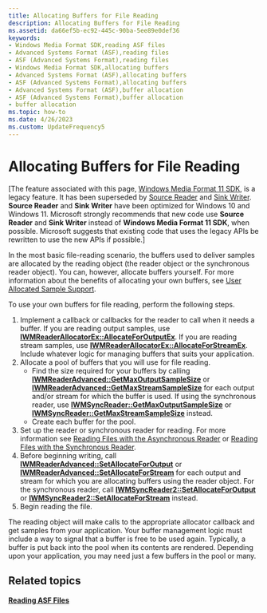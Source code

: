 ```yaml
---
title: Allocating Buffers for File Reading
description: Allocating Buffers for File Reading
ms.assetid: da66ef5b-ec92-445c-90ba-5ee89e0def36
keywords:
- Windows Media Format SDK,reading ASF files
- Advanced Systems Format (ASF),reading files
- ASF (Advanced Systems Format),reading files
- Windows Media Format SDK,allocating buffers
- Advanced Systems Format (ASF),allocating buffers
- ASF (Advanced Systems Format),allocating buffers
- Advanced Systems Format (ASF),buffer allocation
- ASF (Advanced Systems Format),buffer allocation
- buffer allocation
ms.topic: how-to
ms.date: 4/26/2023
ms.custom: UpdateFrequency5
---
```


# Allocating Buffers for File Reading

\[The feature associated with this page, [Windows Media Format 11 SDK](/windows/win32/wmformat/windows-media-format-11-sdk), is a legacy feature. It has been superseded by [Source Reader](/windows/win32/medfound/source-reader) and [Sink Writer](/windows/win32/medfound/sink-writer). **Source Reader** and **Sink Writer** have been optimized for Windows 10 and Windows 11. Microsoft strongly recommends that new code use **Source Reader** and **Sink Writer** instead of **Windows Media Format 11 SDK**, when possible. Microsoft suggests that existing code that uses the legacy APIs be rewritten to use the new APIs if possible.\]

In the most basic file-reading scenario, the buffers used to deliver samples are allocated by the reading object (the reader object or the synchronous reader object). You can, however, allocate buffers yourself. For more information about the benefits of allocating your own buffers, see [User Allocated Sample Support](user-allocated-sample-support.md).

To use your own buffers for file reading, perform the following steps.

1.  Implement a callback or callbacks for the reader to call when it needs a buffer. If you are reading output samples, use [**IWMReaderAllocatorEx::AllocateForOutputEx**](/previous-versions/windows/desktop/api/Wmsdkidl/nf-wmsdkidl-iwmreaderallocatorex-allocateforoutputex). If you are reading stream samples, use [**IWMReaderAllocatorEx::AllocateForStreamEx**](/previous-versions/windows/desktop/api/Wmsdkidl/nf-wmsdkidl-iwmreaderallocatorex-allocateforstreamex). Include whatever logic for managing buffers that suits your application.
2.  Allocate a pool of buffers that you will use for file reading.
    -   Find the size required for your buffers by calling [**IWMReaderAdvanced::GetMaxOutputSampleSize**](/previous-versions/windows/desktop/api/Wmsdkidl/nf-wmsdkidl-iwmreaderadvanced-getmaxoutputsamplesize) or [**IWMReaderAdvanced::GetMaxStreamSampleSize**](/previous-versions/windows/desktop/api/Wmsdkidl/nf-wmsdkidl-iwmreaderadvanced-getmaxstreamsamplesize) for each output and/or stream for which the buffer is used. If using the synchronous reader, use [**IWMSyncReader::GetMaxOutputSampleSize**](/previous-versions/windows/desktop/api/Wmsdkidl/nf-wmsdkidl-iwmsyncreader-getmaxoutputsamplesize) or [**IWMSyncReader::GetMaxStreamSampleSize**](/previous-versions/windows/desktop/api/Wmsdkidl/nf-wmsdkidl-iwmsyncreader-getmaxstreamsamplesize) instead.
    -   Create each buffer for the pool.
3.  Set up the reader or synchronous reader for reading. For more information see [Reading Files with the Asynchronous Reader](reading-files-with-the-asynchronous-reader.md) or [Reading Files with the Synchronous Reader](reading-files-with-the-synchronous-reader.md).
4.  Before beginning writing, call [**IWMReaderAdvanced::SetAllocateForOutput**](/previous-versions/windows/desktop/api/Wmsdkidl/nf-wmsdkidl-iwmreaderadvanced-setallocateforoutput) or [**IWMReaderAdvanced::SetAllocateForStream**](/previous-versions/windows/desktop/api/Wmsdkidl/nf-wmsdkidl-iwmreaderadvanced-setallocateforstream) for each output and stream for which you are allocating buffers using the reader object. For the synchronous reader, call [**IWMSyncReader2::SetAllocateForOutput**](/previous-versions/windows/desktop/api/Wmsdkidl/nf-wmsdkidl-iwmsyncreader2-setallocateforoutput) or [**IWMSyncReader2::SetAllocateForStream**](/previous-versions/windows/desktop/api/Wmsdkidl/nf-wmsdkidl-iwmsyncreader2-setallocateforstream) instead.
5.  Begin reading the file.

The reading object will make calls to the appropriate allocator callback and get samples from your application. Your buffer management logic must include a way to signal that a buffer is free to be used again. Typically, a buffer is put back into the pool when its contents are rendered. Depending upon your application, you may need just a few buffers in the pool or many.

## Related topics

<dl> <dt>

[**Reading ASF Files**](reading-asf-files.md)
</dt> </dl>

 

 




